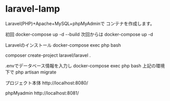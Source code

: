 # laravel-lamp
Laravel(PHP)+Apache+MySQL+phpMyAdminで
コンテナを作成します。

初回
docker-compose up -d --build
次回からは
docker-compose up -d

Laravelのインストール
docker-compose exec php bash

composer create-project laravel/laravel .

.envでデータベース情報を入力し
docker-compose exec php bash
上記の環境下で
php artisan migrate

プロジェクト本体
http://localhost:8080/

phpMyadmin
http://localhost:8081/